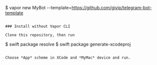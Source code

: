 
$ vapor new MyBot --template=https://github.com/givip/telegram-bot-template
```

### Install without Vapor CLI

Clone this repository, then run
```
$ swift package resolve
$ swift package generate-xcodeproj
```

Choose *App* scheme in XCode and *MyMac* device and run.
